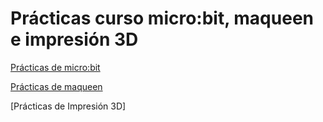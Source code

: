 # Prácticas curso micro:bit, maqueen e impresión 3D

[Prácticas de micro:bit](microbit.md)

[Prácticas de maqueen](maqueen.md)

[Prácticas de Impresión 3D]

